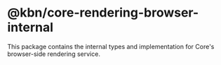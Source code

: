 # @kbn/core-rendering-browser-internal

This package contains the internal types and implementation for Core's browser-side rendering service.

